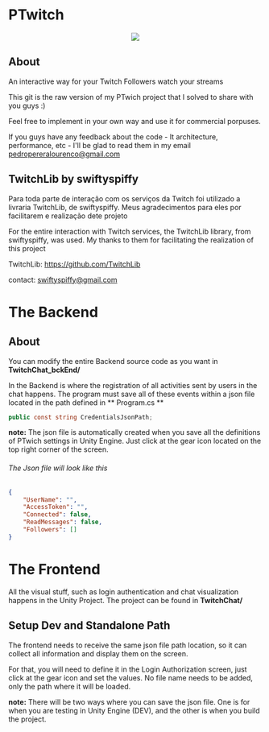 # PTwitch

<p align="center"> 
<img src="https://media.giphy.com/media/SWv4iUzXhV1nC9edp7/giphy.gif" style="max-height: 300px;">
</p>

## About

An interactive way for your Twitch Followers watch your streams

This git is the raw version of my PTwich project that I solved to share with you guys :)

Feel free to implement in your own way and use it for commercial porpuses.

If you guys have any feedback about the code - It architecture, performance, etc - I'll be glad to read them in my email pedropereralourenco@gmail.com

## TwitchLib by swiftyspiffy

Para toda parte de interação com os serviços da Twitch foi utilizado a livraria TwitchLib, de swiftyspiffy. Meus agradecimentos para eles por facilitarem e realização dete projeto

For the entire interaction with Twitch services, the TwitchLib library, from swiftyspiffy, was used. My thanks to them for facilitating the realization of this project

TwitchLib:  https://github.com/TwitchLib

contact: swiftyspiffy@gmail.com

# The Backend 

## About

You can modify the entire Backend source code as you want in **TwitchChat_bckEnd/** 

In the Backend is where the registration of all activities sent by users in the chat happens. The program must save all of these events within a json file located in the path defined in ** Program.cs **

````csharp
public const string CredentialsJsonPath;
````

**note:** The json file is automatically created when you save all the definitions of PTwich settings in Unity Engine. Just click at the gear icon located on the top right corner of the screen.

###### The Json file will look like this
```json
{
    "UserName": "",
    "AccessToken": "",
    "Connected": false,
    "ReadMessages": false,
    "Followers": []
}
````

# The Frontend 

All the visual stuff, such as login authentication and chat visualization happens in the Unity Project. The project can be found in  **TwitchChat/**

## Setup Dev and Standalone Path 

The frontend needs to receive the same json file path location, so it can collect all information and display them on the screen.

For that, you will need to define it in the Login Authorization screen, just click at the gear icon and set the values. No file name needs to be added, only the path where it will be loaded. 

**note:** There will be two ways where you can save the json file. One is for when you are testing in Unity Engine (DEV), and the other is when you build the project.
